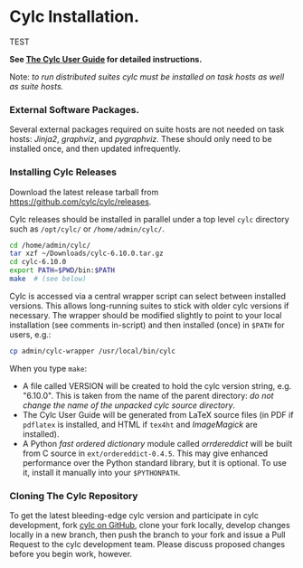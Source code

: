 # Cylc Installation.

TEST

**See [The Cylc User Guide](https://cylc.github.io/cylc/documentation.html) for
detailed instructions.**

Note: *to run distributed suites cylc must be installed on task hosts as well as suite
hosts.*

### External Software Packages.

Several external packages required on suite hosts are not needed on task hosts:
*Jinja2*, *graphviz*, and *pygraphviz*.  These should only need to be installed
once, and then updated infrequently.

### Installing Cylc Releases

Download the latest release tarball from https://github.com/cylc/cylc/releases.

Cylc releases should be installed in parallel under a top level `cylc`
directory such as `/opt/cylc/` or `/home/admin/cylc/`.

```bash
cd /home/admin/cylc/
tar xzf ~/Downloads/cylc-6.10.0.tar.gz
cd cylc-6.10.0
export PATH=$PWD/bin:$PATH
make  # (see below)
```

Cylc is accessed via a central wrapper script can select between installed
versions. This allows long-running suites to stick with older cylc versions
if necessary. The wrapper should be modified slightly to point to your
local installation (see comments in-script) and then installed (once) in
`$PATH` for users, e.g.:
```bash
cp admin/cylc-wrapper /usr/local/bin/cylc
```

When you type `make`: 
  * A file called VERSION will be created to hold the cylc version string,
  e.g. "6.10.0".  This is taken from the name of the parent directory: *do not
  change the name of the unpacked cylc source directory*.
  * The Cylc User Guide will be generated from LaTeX source files (in PDF if
  `pdflatex` is installed, and HTML if `tex4ht` and *ImageMagick* are
  installed).
  * A Python *fast ordered dictionary* module called *orrdereddict*  will be
  built from C source in `ext/ordereddict-0.4.5`.  This may give enhanced
  performance over the Python standard library, but it is optional.  To use it,
  install it manually into your `$PYTHONPATH`.

### Cloning The Cylc Repository

To get the latest bleeding-edge cylc version and participate in cylc
development, fork [cylc on GitHub](https://github.com/cylc/cylc), clone your
fork locally, develop changes locally in a new branch, then push the branch to
your fork and issue a Pull Request to the cylc development team.  Please
discuss proposed changes before you begin work, however.
